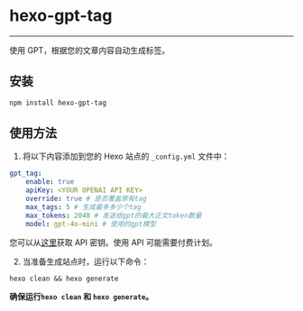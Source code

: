 # hexo-gpt-tag

---

使用 GPT，根据您的文章内容自动生成标签。

## 安装

```bash
npm install hexo-gpt-tag
```

## 使用方法

1.  将以下内容添加到您的 Hexo 站点的 `_config.yml` 文件中：

```yaml
gpt_tag:
    enable: true
    apiKey: <YOUR OPENAI API KEY>
    override: true # 是否覆盖原有tag
    max_tags: 5 # 生成最多多少个tag
    max_tokens: 2048 # 发送给gpt的最大正文token数量
    model: gpt-4o-mini # 使用的gpt模型
```

您可以从[这里](https://platform.openai.com/account/api-keys)获取 API 密钥。使用 API 可能需要付费计划。

2.  当准备生成站点时，运行以下命令：

`hexo clean && hexo generate`

**确保运行`hexo clean` 和 `hexo generate`。**
